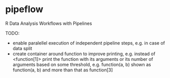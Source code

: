 # pipeflow
R Data Analysis Workflows with Pipelines

TODO:
- enable paralellel execution of independent pipeline steps, e.g. in case of
    data split
- create container around function to improve printing, e.g. instead of
    <function[1]> print the function with its arguments or its number of
    arguments based on some threshold, e.g. function(a, b) shown as
    function(a, b) and more than that as function[3]
